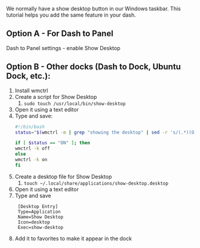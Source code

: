 We normally have a show desktop button in our Windows taskbar. This tutorial helps you add the same feature in your dash.

## Option A - For Dash to Panel
Dash to Panel settings - enable Show Desktop

## Option B - Other docks (Dash to Dock, Ubuntu Dock, etc.):
1. Install wmctrl
2. Create a script for Show Desktop
	1. `sudo touch /usr/local/bin/show-desktop`
3. Open it using a text editor
4. Type and save:
	```bash
	#!/bin/bash
	status="$(wmctrl -m | grep "showing the desktop" | sed -r 's/(.*)(ON|OFF)/\2/g')"
	
	if [ $status == "ON" ]; then
	wmctrl -k off
	else
	wmctrl -k on
	fi
	```
5. Create a desktop file for Show Desktop
	1. `touch ~/.local/share/applications/show-desktop.desktop`
6. Open it using a text editor
7. Type and save
   ```
	[Desktop Entry]
	Type=Application
	Name=Show Desktop
	Icon=desktop
	Exec=show-desktop
	```
8. Add it to favorites to make it appear in the dock